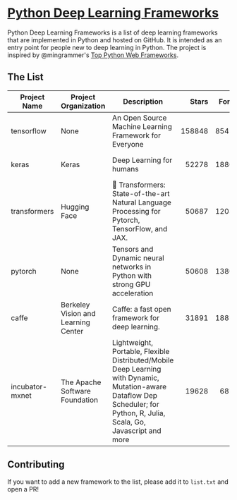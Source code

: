 # [Python Deep Learning Frameworks](https://www.github.com/shimst3r/python-deep-learning-frameworks)

Python Deep Learning Frameworks is a list of deep learning frameworks that are implemented in Python and hosted on GitHub. It is intended as an entry point for people new to deep learning in Python. The project is inspired by @mingrammer's [Top Python Web Frameworks](https://github.com/mingrammer/python-web-framework-stars).

## The List

| Project Name | Project Organization | Description | Stars | Forks | Open Issues | Last Commit |
| ------------ | -------------------- | ----------- | ----: | ----: | ----------: | ----------- |
| tensorflow | None | An Open Source Machine Learning Framework for Everyone | 158848 | 85414 | 3375 | 0 day(s) ago |
| keras | Keras | Deep Learning for humans | 52278 | 18803 | 401 | 0 day(s) ago |
| transformers | Hugging Face | 🤗 Transformers: State-of-the-art Natural Language Processing for Pytorch, TensorFlow, and JAX. | 50687 | 12037 | 408 | 0 day(s) ago |
| pytorch | None | Tensors and Dynamic neural networks in Python with strong GPU acceleration | 50608 | 13808 | 9725 | 0 day(s) ago |
| caffe | Berkeley Vision and Learning Center | Caffe: a fast open framework for deep learning. | 31891 | 18877 | 1168 | 0 day(s) ago |
| incubator-mxnet | The Apache Software Foundation | Lightweight, Portable, Flexible Distributed/Mobile Deep Learning with Dynamic, Mutation-aware Dataflow Dep Scheduler; for Python, R, Julia, Scala, Go, Javascript and more | 19628 | 6875 | 1935 | 0 day(s) ago |

## Contributing

If you want to add a new framework to the list, please add it to `list.txt` and open a PR!